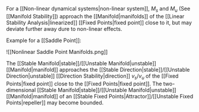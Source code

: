 For a [[Non-linear dynamical systems|non-linear system]], $M_s$ and $M_u$ (See [[Manifold Stability]]) approach the [[Manifold|manifolds]] of the [[Linear Stability Analysis|linearized]] [[Fixed Points|fixed point]] close to it, but may deviate further away dure to non-linear effects.

Example for a [[Saddle Point]]:

![[Nonlinear Saddle Point Manifolds.png]]

The [[Stable Manifold|stable]]/[[Unstable Manifold|unstable]] [[Manifold|manifold]] approaches the [[Stable Direction|stable]]/[[Unstable Direction|unstable]] [[Direction Stability|direction]] $v_s$/$v_u$ of the [[Fixed Points|fixed point]] close to the [[Fixed Points|fixed point]]. The two-dimensional   [[Stable Manifold|stable]]/[[Unstable Manifold|unstable]] [[Manifold|manifold]] of an [[Stable Fixed Points|Attractor]]/[[Unstable Fixed Points|repeller]] may become bounded.